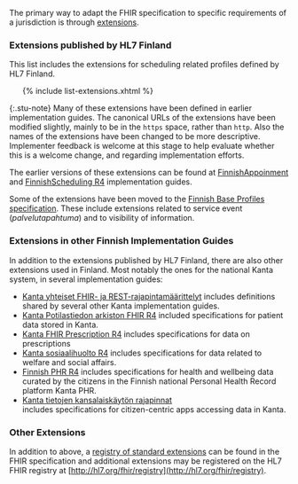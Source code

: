 The primary way to adapt the FHIR specification to specific requirements of a jurisdiction is
through [extensions](http://hl7.org/fhir/R4/extensibility.html).

### Extensions published by HL7 Finland

This list includes the extensions for scheduling related profiles defined by HL7 Finland.

<ul>
{% include list-extensions.xhtml %}
</ul>

{:.stu-note}
Many of these extensions have been defined in earlier implementation guides. The canonical URLs of
the extensions have been modified slightly, mainly to be in the `https` space, rather than `http`.
Also the names of the extensions have been changed to be more descriptive. Implementer feedback is
welcome at this stage to help evaluate whether this is a welcome change, and regarding
implementation efforts.

The earlier versions of these extensions can be found at
[FinnishAppoinment](https://simplifier.net/finnishappointment/~resources?category=Extension&sortBy=DisplayName)
and
[FinnishScheduling R4](https://simplifier.net/finnishschedulingr4/~resources?category=Extension&sortBy=DisplayName)
implementation guides.

Some of the extensions have been moved to the
[Finnish Base Profiles specification](https://hl7.fi/fhir/finnish-base-profiles/extensions.html).
These include extensions related to service event (*palvelutapahtuma*) and to visibility of
information.

### Extensions in other Finnish Implementation Guides

In addition to the extensions published by HL7 Finland, there are also other extensions used in
Finland. Most notably the ones for the national Kanta system, in several implementation guides:

* [Kanta yhteiset FHIR- ja REST-rajapintamäärittelyt](https://simplifier.net/kanta-yhteiset-fhir)
  includes definitions shared by several other Kanta implementation guides.
* [Kanta Potilastiedon arkiston FHIR R4](https://simplifier.net/kanta-potilastiedon-arkiston-fhir-r4)
  included specifications for patient data stored in Kanta.
* [Kanta FHIR Prescription R4](https://simplifier.net/PrescriptionR4) includes specifications for
  data on prescriptions
* [Kanta sosiaalihuolto R4](https://simplifier.net/Kanta-sosiaalihuolto-R4) includes specifications
  for data related to welfare and social affairs.
* [Finnish PHR R4](https://simplifier.net/FinnishPHRR4) includes specifications for health and
  wellbeing data curated by the citizens in the Finnish national Personal Health Record platform
  Kanta PHR.
* [Kanta tietojen kansalaiskäytön rajapinnat](https://simplifier.net/kanta-tietojen-kansalaiskayton-rajapinnat)  
  includes specifications for citizen-centric apps accessing data in Kanta.

### Other Extensions

In addition to above, a
[registry of standard extensions](http://hl7.org/fhir/R4/extensibility-registry.html) can
be found in the FHIR specification and additional extensions may be registered on the HL7 FHIR
registry at [http://hl7.org/fhir/registry](http://hl7.org/fhir/registry).
